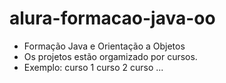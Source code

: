 # alura-formacao-java-oo
- Formação Java e Orientação a Objetos
- Os projetos estão orgamizado por cursos.
- Exemplo: 
	curso 1
	curso 2
	curso ...
